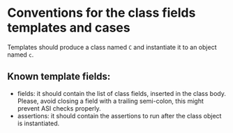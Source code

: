 # Conventions for the class fields templates and cases

Templates should produce a class named `C` and instantiate it to an object named `c`.

## Known template fields:

* fields: it should contain the list of class fields, inserted in the class body. Please, avoid closing a field with a trailing semi-colon, this might prevent ASI checks properly.
* assertions: it should contain the assertions to run after the class object is instantiated.
